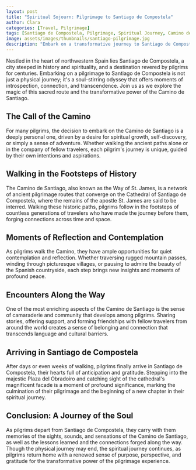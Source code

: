 ```yaml
---
layout: post
title: "Spiritual Sojourn: Pilgrimage to Santiago de Compostela"
author: Clara
categories: [Travel, Pilgrimage]
tags: [Santiago de Compostela, Pilgrimage, Spiritual Journey, Camino de Santiago]
image: assets/images/thumbnails/santiago-pilgrimage.jpg
description: "Embark on a transformative journey to Santiago de Compostela, where spiritual seekers from around the world converge on the ancient pilgrimage route known as the Camino de Santiago."
---
```


Nestled in the heart of northwestern Spain lies Santiago de Compostela, a city steeped in history and spirituality, and a destination revered by pilgrims for centuries. Embarking on a pilgrimage to Santiago de Compostela is not just a physical journey; it's a soul-stirring odyssey that offers moments of introspection, connection, and transcendence. Join us as we explore the magic of this sacred route and the transformative power of the Camino de Santiago.

## The Call of the Camino

For many pilgrims, the decision to embark on the Camino de Santiago is a deeply personal one, driven by a desire for spiritual growth, self-discovery, or simply a sense of adventure. Whether walking the ancient paths alone or in the company of fellow travelers, each pilgrim's journey is unique, guided by their own intentions and aspirations.

## Walking in the Footsteps of History

The Camino de Santiago, also known as the Way of St. James, is a network of ancient pilgrimage routes that converge on the Cathedral of Santiago de Compostela, where the remains of the apostle St. James are said to be interred. Walking these historic paths, pilgrims follow in the footsteps of countless generations of travelers who have made the journey before them, forging connections across time and space.

## Moments of Reflection and Contemplation

As pilgrims walk the Camino, they have ample opportunities for quiet contemplation and reflection. Whether traversing rugged mountain passes, winding through picturesque villages, or pausing to admire the beauty of the Spanish countryside, each step brings new insights and moments of profound peace.

## Encounters Along the Way

One of the most enriching aspects of the Camino de Santiago is the sense of camaraderie and community that develops among pilgrims. Sharing stories, offering support, and forming friendships with fellow travelers from around the world creates a sense of belonging and connection that transcends language and cultural barriers.

## Arriving in Santiago de Compostela

After days or even weeks of walking, pilgrims finally arrive in Santiago de Compostela, their hearts full of anticipation and gratitude. Stepping into the majestic Plaza del Obradoiro and catching sight of the cathedral's magnificent facade is a moment of profound significance, marking the culmination of their pilgrimage and the beginning of a new chapter in their spiritual journey.

## Conclusion: A Journey of the Soul

As pilgrims depart from Santiago de Compostela, they carry with them memories of the sights, sounds, and sensations of the Camino de Santiago, as well as the lessons learned and the connections forged along the way. Though the physical journey may end, the spiritual journey continues, as pilgrims return home with a renewed sense of purpose, perspective, and gratitude for the transformative power of the pilgrimage experience.
